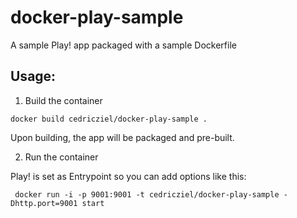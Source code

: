docker-play-sample
==================

A sample Play! app packaged with a sample Dockerfile

Usage:
-----

1. Build the container

``docker build cedricziel/docker-play-sample .``

Upon building, the app will be packaged and pre-built.

2. Run the container

Play! is set as Entrypoint so you can add options like this:

`` docker run -i -p 9001:9001 -t cedricziel/docker-play-sample -Dhttp.port=9001 start``
